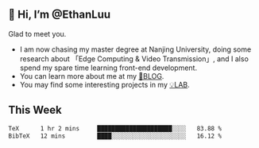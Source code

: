 ## 👋 Hi, I’m @EthanLuu

Glad to meet you.

- I am now chasing my master degree at Nanjing University, doing some research about 「Edge Computing & Video Transmission」, and I also spend my spare time learning front-end development.
- You can learn more about me at my [📝BLOG](https://blog.ethanloo.cn).
- You may find some interesting projects in my [💡LAB](https://lab.ethanloo.cn).

## This Week
<!--START_SECTION:waka-->

```txt
TeX      1 hr 2 mins     █████████████████████░░░░   83.88 %
BibTeX   12 mins         ████░░░░░░░░░░░░░░░░░░░░░   16.12 %
```

<!--END_SECTION:waka-->
